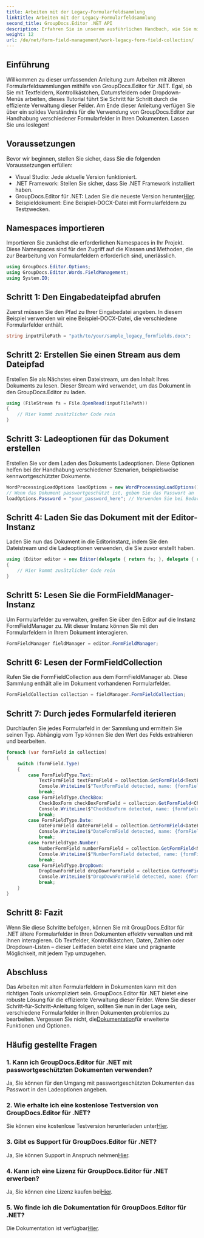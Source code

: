 ```yaml
---
title: Arbeiten mit der Legacy-Formularfeldsammlung
linktitle: Arbeiten mit der Legacy-Formularfeldsammlung
second_title: GroupDocs.Editor .NET API
description: Erfahren Sie in unserem ausführlichen Handbuch, wie Sie mit GroupDocs.Editor für .NET ältere Formularfelder verwalten. Perfekt für die Handhabung von Textfeldern, Kontrollkästchen, Daten und mehr.
weight: 12
url: /de/net/form-field-management/work-legacy-form-field-collection/
---
```

## Einführung
Willkommen zu dieser umfassenden Anleitung zum Arbeiten mit älteren Formularfeldsammlungen mithilfe von GroupDocs.Editor für .NET. Egal, ob Sie mit Textfeldern, Kontrollkästchen, Datumsfeldern oder Dropdown-Menüs arbeiten, dieses Tutorial führt Sie Schritt für Schritt durch die effiziente Verwaltung dieser Felder. Am Ende dieser Anleitung verfügen Sie über ein solides Verständnis für die Verwendung von GroupDocs.Editor zur Handhabung verschiedener Formularfelder in Ihren Dokumenten. Lassen Sie uns loslegen!
## Voraussetzungen
Bevor wir beginnen, stellen Sie sicher, dass Sie die folgenden Voraussetzungen erfüllen:
- Visual Studio: Jede aktuelle Version funktioniert.
- .NET Framework: Stellen Sie sicher, dass Sie .NET Framework installiert haben.
-  GroupDocs.Editor für .NET: Laden Sie die neueste Version herunter[Hier](https://releases.groupdocs.com/editor/net/).
- Beispieldokument: Eine Beispiel-DOCX-Datei mit Formularfeldern zu Testzwecken.
## Namespaces importieren
Importieren Sie zunächst die erforderlichen Namespaces in Ihr Projekt. Diese Namespaces sind für den Zugriff auf die Klassen und Methoden, die zur Bearbeitung von Formularfeldern erforderlich sind, unerlässlich.
```csharp
using GroupDocs.Editor.Options;
using GroupDocs.Editor.Words.FieldManagement;
using System.IO;
```
## Schritt 1: Den Eingabedateipfad abrufen
Zuerst müssen Sie den Pfad zu Ihrer Eingabedatei angeben. In diesem Beispiel verwenden wir eine Beispiel-DOCX-Datei, die verschiedene Formularfelder enthält.
```csharp
string inputFilePath = "path/to/your/sample_legacy_formfields.docx";
```
## Schritt 2: Erstellen Sie einen Stream aus dem Dateipfad
Erstellen Sie als Nächstes einen Dateistream, um den Inhalt Ihres Dokuments zu lesen. Dieser Stream wird verwendet, um das Dokument in den GroupDocs.Editor zu laden.
```csharp
using (FileStream fs = File.OpenRead(inputFilePath))
{
    // Hier kommt zusätzlicher Code rein
}
```
## Schritt 3: Ladeoptionen für das Dokument erstellen
Erstellen Sie vor dem Laden des Dokuments Ladeoptionen. Diese Optionen helfen bei der Handhabung verschiedener Szenarien, beispielsweise kennwortgeschützter Dokumente.
```csharp
WordProcessingLoadOptions loadOptions = new WordProcessingLoadOptions();
// Wenn das Dokument passwortgeschützt ist, geben Sie das Passwort an
loadOptions.Password = "your_password_here"; // Verwenden Sie bei Bedarf ein aktuelles Passwort
```
## Schritt 4: Laden Sie das Dokument mit der Editor-Instanz
Laden Sie nun das Dokument in die Editorinstanz, indem Sie den Dateistream und die Ladeoptionen verwenden, die Sie zuvor erstellt haben.
```csharp
using (Editor editor = new Editor(delegate { return fs; }, delegate { return loadOptions; }))
{
    // Hier kommt zusätzlicher Code rein
}
```
## Schritt 5: Lesen Sie die FormFieldManager-Instanz
Um Formularfelder zu verwalten, greifen Sie über den Editor auf die Instanz FormFieldManager zu. Mit dieser Instanz können Sie mit den Formularfeldern in Ihrem Dokument interagieren.
```csharp
FormFieldManager fieldManager = editor.FormFieldManager;
```
## Schritt 6: Lesen der FormFieldCollection
Rufen Sie die FormFieldCollection aus dem FormFieldManager ab. Diese Sammlung enthält alle im Dokument vorhandenen Formularfelder.
```csharp
FormFieldCollection collection = fieldManager.FormFieldCollection;
```
## Schritt 7: Durch jedes Formularfeld iterieren
Durchlaufen Sie jedes Formularfeld in der Sammlung und ermitteln Sie seinen Typ. Abhängig vom Typ können Sie den Wert des Felds extrahieren und bearbeiten.
```csharp
foreach (var formField in collection)
{
    switch (formField.Type)
    {
        case FormFieldType.Text:
            TextFormField textFormField = collection.GetFormField<TextFormField>(formField.Name);
            Console.WriteLine($"TextFormField detected, name: {formField.Name}, value: {textFormField.Value}");
            break;
        case FormFieldType.CheckBox:
            CheckBoxForm checkBoxFormField = collection.GetFormField<CheckBoxForm>(formField.Name);
            Console.WriteLine($"CheckBoxForm detected, name: {formField.Name}, value: {checkBoxFormField.Value}");
            break;
        case FormFieldType.Date:
            DateFormField dateFormField = collection.GetFormField<DateFormField>(formField.Name);
            Console.WriteLine($"DateFormField detected, name: {formField.Name}, value: {dateFormField.Value}");
            break;
        case FormFieldType.Number:
            NumberFormField numberFormField = collection.GetFormField<NumberFormField>(formField.Name);
            Console.WriteLine($"NumberFormField detected, name: {formField.Name}, value: {numberFormField.Value}");
            break;
        case FormFieldType.DropDown:
            DropDownFormField dropDownFormField = collection.GetFormField<DropDownFormField>(formField.Name);
            Console.WriteLine($"DropDownFormField detected, name: {formField.Name}, value selected: {dropDownFormField.Value[dropDownFormField.SelectedIndex]}");
            break;
    }
}
```
## Schritt 8: Fazit
Wenn Sie diese Schritte befolgen, können Sie mit GroupDocs.Editor für .NET ältere Formularfelder in Ihren Dokumenten effektiv verwalten und mit ihnen interagieren. Ob Textfelder, Kontrollkästchen, Daten, Zahlen oder Dropdown-Listen – dieser Leitfaden bietet eine klare und prägnante Möglichkeit, mit jedem Typ umzugehen.
## Abschluss
 Das Arbeiten mit alten Formularfeldern in Dokumenten kann mit den richtigen Tools unkompliziert sein. GroupDocs.Editor für .NET bietet eine robuste Lösung für die effiziente Verwaltung dieser Felder. Wenn Sie dieser Schritt-für-Schritt-Anleitung folgen, sollten Sie nun in der Lage sein, verschiedene Formularfelder in Ihren Dokumenten problemlos zu bearbeiten. Vergessen Sie nicht, die[Dokumentation](https://tutorials.groupdocs.com/editor/net/)für erweiterte Funktionen und Optionen.
## Häufig gestellte Fragen
### 1. Kann ich GroupDocs.Editor für .NET mit passwortgeschützten Dokumenten verwenden?
Ja, Sie können für den Umgang mit passwortgeschützten Dokumenten das Passwort in den Ladeoptionen angeben.
### 2. Wie erhalte ich eine kostenlose Testversion von GroupDocs.Editor für .NET?
 Sie können eine kostenlose Testversion herunterladen unter[Hier](https://releases.groupdocs.com/).
### 3. Gibt es Support für GroupDocs.Editor für .NET?
 Ja, Sie können Support in Anspruch nehmen[Hier](https://forum.groupdocs.com/c/editor/20).
### 4. Kann ich eine Lizenz für GroupDocs.Editor für .NET erwerben?
 Ja, Sie können eine Lizenz kaufen bei[Hier](https://purchase.groupdocs.com/buy).
### 5. Wo finde ich die Dokumentation für GroupDocs.Editor für .NET?
Die Dokumentation ist verfügbar[Hier](https://tutorials.groupdocs.com/editor/net/).